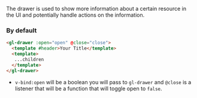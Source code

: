 The drawer is used to show more information about a certain resource in the UI and potentially
handle actions on the information.

### By default

```html
<gl-drawer :open="open" @close="close">
  <template #header>Your Title</template>
  <template>
   ...children
  </template>
</gl-drawer>
```

- `v-bind:open` will be a boolean you will pass to `gl-drawer` and `@close` is a listener that will
be a function that will toggle open to `false`.
